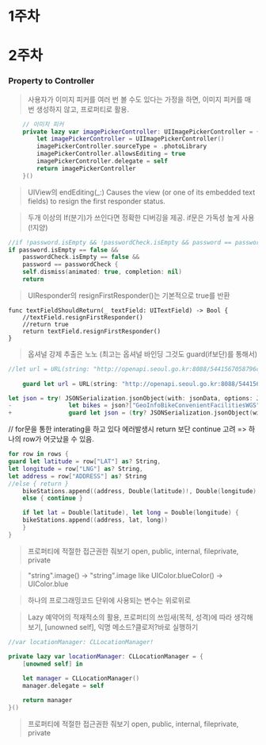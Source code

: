 # 1주차

# 2주차

### Property to Controller
> 사용자가 이미지 피커를 여러 번 볼 수도 있다는 가정을 하면, 이미지 피커를 매 번 생성하지 않고, 프로퍼티로 활용.
```swift
    // 이미지 피커
    private lazy var imagePickerController: UIImagePickerController = {
        let imagePickerController = UIImagePickerController()
        imagePickerController.sourceType = .photoLibrary
        imagePickerController.allowsEditing = true
        imagePickerController.delegate = self
        return imagePickerController
    }()
```

> UIView의 endEditing(_:)
Causes the view (or one of its embedded text fields) to resign the first responder status.

> 두개 이상의 If(분기)가 쓰인다면 정확한 디버깅을 제공.
> if문은 가독성 높게 사용 (!지양)
```swift
//if !password.isEmpty && !passwordCheck.isEmpty && password == passwordCheck {
if password.isEmpty == false &&
    passwordCheck.isEmpty == false &&
    password == passwordCheck {
    self.dismiss(animated: true, completion: nil)
    return
```

> UIResponder의 resignFirstResponder()는 기본적으로 true를 반환
```
func textFieldShouldReturn(_ textField: UITextField) -> Bool {
    //textField.resignFirstResponder()
    //return true
    return textField.resignFirstResponder()
}
```

> 옵셔널 강제 추출은 노노 (최고는 옵셔널 바인딩 그것도 guard(if보단)를 통해서)
```swift
//let url = URL(string: "http://openapi.seoul.go.kr:8088/5441567058796c6c36376c52437676/json/GeoInfoBikeConvenientFacilitiesWGS/1/100")
       
    guard let url = URL(string: "http://openapi.seoul.go.kr:8088/5441567058796c6c36376c52437676/json/GeoInfoBikeConvenientFacilitiesWGS/1/100") else { return }
```
```swift
let json = try! JSONSerialization.jsonObject(with: jsonData, options: JSONSerialization.ReadingOptions.mutableContainers) as? [String: Any]
-                let bikes = json?["GeoInfoBikeConvenientFacilitiesWGS"] as? [String: Any]
+                guard let json = (try? JSONSerialization.jsonObject(with: jsonData, options: JSONSerialization.ReadingOptions.mutableContainers)) as? [String: Any] else { return }
```

// for문을 통한 interating을 하고 있다 에러발생시 return 보단 continue 고려 => 하나의 row가 어긋났을 수 있음.
```swift
for row in rows {
guard let latitude = row["LAT"] as? String,
let longitude = row["LNG"] as? String,
let address = row["ADDRESS"] as? String
//else { return }
    bikeStations.append((address, Double(latitude)!, Double(longitude)!))
    else { continue }

    if let lat = Double(latitude), let long = Double(longitude) {
    bikeStations.append((address, lat, long))
    }
}
```

> 프로퍼티에 적절한 접근권한 줘보기 open, public, internal, fileprivate, private 

> "string".image() -> "string".image like UIColor.blueColor() -> UIColor.blue

> 하나의 프로그래밍코드 단위에 사용되는 변수는 위로위로

> Lazy 예약어의 적재적소의 활용, 프로퍼티의 쓰임새(목적, 성격)에 따라 생각해보기, [unowned self], 익명 메소드?클로저?바로 실행하기
```swift
//var locationManager: CLLocationManager!

private lazy var locationManager: CLLocationManager = {
    [unowned self] in
  
    let manager = CLLocationManager()
    manager.delegate = self    

    return manager
}()
```

> 프로퍼티에 적절한 접근권한 줘보기 open, public, internal, fileprivate, private
